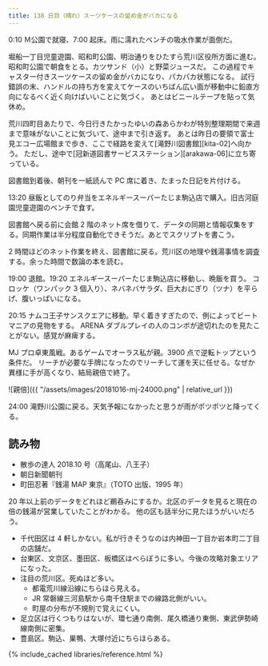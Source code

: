 ```yaml
---
title: 138 日目（晴れ）スーツケースの留め金がバカになる
---
```


0:10 Ｍ公園で就寝、7:00 起床。雨に濡れたベンチの吸水作業が面倒だ。

堀船一丁目児童遊園、昭和町公園、明治通りをひたすら荒川区役所方面に進む。昭和町公園で朝食をとる。カツサンド（小）と野菜ジュースだ。
この過程でキャスター付きスーツケースの留め金がバカになり、パカパカ状態になる。
試行錯誤の末、ハンドルの持ち方を変えてケースのいちばん広い面が移動中に鉛直方向になるべく近く向けばいいことに気づく。
あとはビニールテープを貼って気休め。

荒川四町目あたりで、今日行きたかったゆいの森あらかわが特別整理期間で来週まで意味がないことに気づいて、途中まで引き返す。
あとは昨日の要領で富士見エコー広場館まで歩き、ここで経路を変えて[滝野川図書館][kita-02]へ向かう。
ただし、途中で[冠新道図書サービスステーション][arakawa-06]に立ち寄っている。

図書館到着後、朝刊を一紙読んで PC 席に着き、たまった日記を片付ける。

13:20 昼飯としてのり弁当をエネルギースーパーたじま駒込店で購入。旧古河庭園児童遊園のベンチで食す。

図書館へ戻る前に会館 2 階のネット席を借りて、データの同期と情報収集をする。同期作業は半分程度自動化できそうだ。あとでスクリプトを書こう。

2 時間ほどのネット作業を終え、図書館に戻る。荒川区の地理や銭湯事情を調査する。余った時間で数論の本を読む。

19:00 退館。19:20 エネルギースーパーたじま駒込店に移動し、晩飯を買う。
コロッケ（ワンパック 3 個入り）、ネバネバサラダ、巨大おにぎり（ツナ）を平らげ、腹いっぱいになる。

20:15 ナムコ王子サンスクエアに移動。早く着きすぎたので、例によってビートマニアの見物をする。
ARENA ダブルプレイの人のコンボが途切れたのを見たことがない。感覚が麻痺する。

MJ プロ卓東風戦。あるゲームでオーラス私が親。3900 点で逆転トップという条件だ。
リーチが必要な手牌になったのでリーチして運を天に任せる。なぜか異様に手が高くなり、結局親倍で終了。

![親倍]({{ "/assets/images/20181016-mj-24000.png" | relative_url }})

24:00 滝野川公園に戻る。天気予報になかったと思うが雨がポツポツと降ってくる。

## 読み物

* 散歩の達人 2018.10 号（高尾山、八王子）
* 朝日新聞朝刊
* 町田忍著『銭湯 MAP 東京』（TOTO 出版、1995 年）

20 年以上前のデータをどれほど鵜呑みにするか。北区のデータを見ると現在の倍の銭湯が営業していたことがわかる。
他の区も話半分に見たほうがいいだろう。

* 千代田区は 4 軒しかない。私が行きそうなのは内神田一丁目か岩本町二丁目の店舗だ。
* 台東区、文京区、墨田区、板橋区はべらぼうに多い。今後の攻略対象エリアになった。
* 注目の荒川区。死ぬほど多い。
  * 都電荒川線沿線にちらほら見える。
  * JR 常磐線三河島駅から南千住駅までの線路北側がいい。
  * 町屋の分布が不規則で覚えにくい。
* 足立区は行くつもりはないが、環七通り南側、尾久橋通り東側、東武伊勢崎線南側に密集。
* 豊島区。駒込、巣鴨、大塚付近にちらほらある。

{% include_cached libraries/reference.html %}
